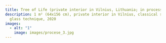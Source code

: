 ```yaml
---
title: Tree of Life (private interior in Vilnius, Lithuania; in process- 2)
description: 1 m² (64x156 cm), private interior in Vilnius, classical stained
  glass technique, 2020
images:
  - alt: "1"
    image: images/procese_3.jpg
---
```

